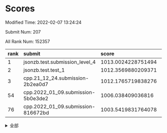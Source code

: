 # Scores

Modified Time: 2022-02-07 13:24:24

Submit Num: 207

All Rank Num: 152357

| rank |               submit               |       score        |       sigma        | pk_num |
| :--- | :--------------------------------- | :----------------- | :----------------- | :----- |
| 1    | jsonzb.test.submission_level_4     | 1013.0024228751494 | 0.8102453894268151 | 2941   |
| 2    | jsonzb.test.test_1                 | 1012.3569880209371 | 0.8107576526668892 | 2943   |
| 3    | cpp.21_12_24.submission-2b2ea0d7   | 1012.1765719838276 | 0.7901583926045022 | 2945   |
| 54   | cpp.2022_01_09.submission-5b0e3de2 | 1006.038409036816  | 0.7206216525864327 | 2943   |
| 76   | cpp.2022_01_09.submission-816672bd | 1003.5419831764078 | 0.7091295834654225 | 2948   |


<details>
<summary>全部</summary>

| rank |                 submit                 |       score        |       sigma        | pk_num |
| :--- | :------------------------------------- | :----------------- | :----------------- | :----- |
| 1    | jsonzb.test.submission_level_4         | 1013.0024228751494 | 0.8102453894268151 | 2941   |
| 2    | jsonzb.test.test_1                     | 1012.3569880209371 | 0.8107576526668892 | 2943   |
| 3    | cpp.21_12_24.submission-2b2ea0d7       | 1012.1765719838276 | 0.7901583926045022 | 2945   |
| 4    | gobigger.level_3.submission_level_3_25 | 1011.9842508463565 | 0.764641939251783  | 2941   |
| 5    | gobigger.level_3.submission_level_3_30 | 1011.9030277867842 | 0.7834207055549536 | 2945   |
| 6    | gobigger.level_3.submission_level_3_5  | 1011.4293623554449 | 0.7457716888356106 | 2940   |
| 7    | gobigger.level_3.submission_level_3_18 | 1011.3346221478417 | 0.79582657671401   | 2944   |
| 8    | gobigger.level_3.submission_level_3_33 | 1010.7322953397734 | 0.7610719397722423 | 2942   |
| 9    | gobigger.level_3.submission_level_3_32 | 1010.63081045375   | 0.7761239310695204 | 2937   |
| 10   | gobigger.level_3.submission_level_3_44 | 1010.4769725420624 | 0.7559837472310854 | 2945   |
| 11   | gobigger.level_3.submission_level_3_48 | 1010.4634673587672 | 0.7712410792251088 | 2943   |
| 12   | gobigger.level_3.submission_level_3_39 | 1010.4615593864784 | 0.7622235303716934 | 2945   |
| 13   | gobigger.level_3.submission_level_3_23 | 1010.3717519277002 | 0.767772299867237  | 2941   |
| 14   | gobigger.level_3.submission_level_3_37 | 1010.3594667472653 | 0.7656741395758697 | 2944   |
| 15   | gobigger.level_3.submission_level_3_29 | 1010.1479231025642 | 0.7556071248720747 | 2944   |
| 16   | gobigger.level_3.submission_level_3_6  | 1010.1076074200821 | 0.762951545193727  | 2948   |
| 17   | gobigger.level_3.submission_level_3_17 | 1010.0740093224575 | 0.7646468015549095 | 2939   |
| 18   | gobigger.level_3.submission_level_3_36 | 1009.9835326733122 | 0.7490732773853792 | 2942   |
| 19   | gobigger.level_3.submission_level_3_21 | 1009.9735052663286 | 0.7682980971804659 | 2947   |
| 20   | gobigger.level_3.submission_level_3_7  | 1009.920401180584  | 0.7671913855179906 | 2943   |
| 21   | gobigger.level_3.submission_level_3_43 | 1009.900586683615  | 0.7468746495391443 | 2946   |
| 22   | gobigger.level_3.submission_level_3_11 | 1009.8892860260695 | 0.7487429953252556 | 2945   |
| 23   | gobigger.level_3.submission_level_3_10 | 1009.8852874182004 | 0.7422588651157908 | 2948   |
| 24   | gobigger.level_3.submission_level_3_14 | 1009.8759454138163 | 0.7682160652608584 | 2945   |
| 25   | gobigger.level_3.submission_level_3_19 | 1009.870342169352  | 0.7677236317915611 | 2950   |
| 26   | gobigger.level_3.submission_level_3_15 | 1009.8496647532799 | 0.7637799052177447 | 2948   |
| 27   | gobigger.level_3.submission_level_3_13 | 1009.8046217438623 | 0.7355045971813133 | 2944   |
| 28   | gobigger.level_3.submission_level_3_16 | 1009.7262011332649 | 0.7496139151072716 | 2946   |
| 29   | gobigger.level_3.submission_level_3_45 | 1009.682493228308  | 0.7593822955430808 | 2938   |
| 30   | gobigger.level_3.submission_level_3_20 | 1009.6731012063681 | 0.7459864771560478 | 2940   |
| 31   | gobigger.level_3.submission_level_3_35 | 1009.5473618602451 | 0.7446926024767851 | 2944   |
| 32   | gobigger.level_3.submission_level_3_34 | 1009.5115007803538 | 0.7477914173805509 | 2946   |
| 33   | gobigger.level_3.submission_level_3_46 | 1009.5099136567343 | 0.7548947507706237 | 2945   |
| 34   | gobigger.level_3.submission_level_3_4  | 1009.5086843214343 | 0.7548047363182108 | 2946   |
| 35   | gobigger.level_3.submission_level_3_38 | 1009.4962487341893 | 0.7604164657943051 | 2944   |
| 36   | gobigger.level_3.submission_level_3_8  | 1009.4665665582647 | 0.7608700561240467 | 2945   |
| 37   | gobigger.level_3.submission_level_3_31 | 1009.4607880210918 | 0.7556849909032838 | 2943   |
| 38   | gobigger.level_3.submission_level_3_1  | 1009.4495342510486 | 0.7346652592111876 | 2940   |
| 39   | gobigger.level_3.submission_level_3_2  | 1009.4461158360975 | 0.7475142562836066 | 2944   |
| 40   | gobigger.level_3.submission_level_3_24 | 1009.4050017408923 | 0.7516564698575178 | 2941   |
| 41   | gobigger.level_3.submission_level_3_26 | 1009.3862320327374 | 0.7538535871949836 | 2947   |
| 42   | gobigger.level_3.submission_level_3_3  | 1009.3555832659589 | 0.7696074610186953 | 2943   |
| 43   | gobigger.level_3.submission_level_3_22 | 1009.2808231363819 | 0.7741745484431466 | 2948   |
| 44   | gobigger.level_3.submission_level_3_12 | 1009.2508203440703 | 0.7403866533999325 | 2946   |
| 45   | gobigger.level_3.submission_level_3_42 | 1009.1700566607634 | 0.7533496655854515 | 2940   |
| 46   | gobigger.level_3.submission_level_3_9  | 1009.0821370979482 | 0.7443751633607899 | 2944   |
| 47   | gobigger.level_3.submission_level_3_47 | 1009.0639276907275 | 0.7538086249767544 | 2944   |
| 48   | gobigger.level_3.submission_level_3_49 | 1008.9275740764083 | 0.7455043631448585 | 2948   |
| 49   | gobigger.level_3.submission_level_3_0  | 1008.853341802103  | 0.7392131128320428 | 2949   |
| 50   | gobigger.level_3.submission_level_3_40 | 1008.6073887797313 | 0.755298410696214  | 2945   |
| 51   | gobigger.level_3.submission_level_3_27 | 1008.5693559740558 | 0.7429089001789008 | 2945   |
| 52   | gobigger.level_3.submission_level_3_41 | 1008.022753158754  | 0.7574766525966319 | 2946   |
| 53   | gobigger.level_3.submission_level_3_28 | 1007.6063137458126 | 0.7540081668141376 | 2945   |
| 54   | cpp.2022_01_09.submission-5b0e3de2     | 1006.038409036816  | 0.7206216525864327 | 2943   |
| 55   | gobigger.level_1.submission_level_1_11 | 1004.9605118860002 | 0.7237513394580032 | 2946   |
| 56   | gobigger.level_1.submission_level_1_19 | 1004.854864649462  | 0.7181187976241136 | 2945   |
| 57   | gobigger.level_1.submission_level_1_14 | 1004.5925358789955 | 0.7237742246851697 | 2944   |
| 58   | gobigger.level_1.submission_level_1_38 | 1004.4509559473244 | 0.7230164851502119 | 2940   |
| 59   | gobigger.level_1.submission_level_1_47 | 1004.4282434356821 | 0.7117004698041222 | 2943   |
| 60   | gobigger.level_1.submission_level_1_48 | 1004.394239658471  | 0.7091578640400779 | 2943   |
| 61   | gobigger.level_1.submission_level_1_17 | 1004.3081639359552 | 0.7177348715027134 | 2942   |
| 62   | gobigger.level_1.submission_level_1_42 | 1004.3043104732229 | 0.7144128839794357 | 2942   |
| 63   | gobigger.level_1.submission_level_1_39 | 1004.1523746816254 | 0.7124571098715609 | 2943   |
| 64   | gobigger.level_1.submission_level_1_12 | 1004.1352579284613 | 0.7203145690185694 | 2944   |
| 65   | gobigger.level_1.submission_level_1_34 | 1004.113943368242  | 0.7172880848439355 | 2941   |
| 66   | gobigger.level_1.submission_level_1_16 | 1004.0864651134846 | 0.7250053580634994 | 2952   |
| 67   | gobigger.level_1.submission_level_1_29 | 1004.0250743550222 | 0.7198502180030434 | 2945   |
| 68   | gobigger.level_1.submission_level_1_8  | 1003.9721892529186 | 0.7082977212163029 | 2943   |
| 69   | gobigger.level_1.submission_level_1_33 | 1003.9709300767283 | 0.709253931198758  | 2948   |
| 70   | gobigger.level_1.submission_level_1_15 | 1003.9521041767697 | 0.7244894684887894 | 2943   |
| 71   | gobigger.level_1.submission_level_1_35 | 1003.8644873014003 | 0.7094759825572787 | 2944   |
| 72   | gobigger.level_1.submission_level_1_23 | 1003.635157094903  | 0.7168830026505927 | 2942   |
| 73   | gobigger.level_1.submission_level_1_20 | 1003.6337447920015 | 0.7105344518396797 | 2942   |
| 74   | gobigger.level_1.submission_level_1_2  | 1003.5931394034831 | 0.7202266238960302 | 2943   |
| 75   | gobigger.level_1.submission_level_1_21 | 1003.5907702245808 | 0.7210012505606396 | 2945   |
| 76   | cpp.2022_01_09.submission-816672bd     | 1003.5419831764078 | 0.7091295834654225 | 2948   |
| 77   | gobigger.level_1.submission_level_1_26 | 1003.5343536418682 | 0.7125889833713752 | 2943   |
| 78   | gobigger.level_1.submission_level_1_13 | 1003.4982681382292 | 0.7050861554406885 | 2946   |
| 79   | gobigger.level_1.submission_level_1_45 | 1003.434577722404  | 0.71338574104628   | 2955   |
| 80   | gobigger.level_1.submission_level_1_3  | 1003.4186863547305 | 0.7145780655841364 | 2947   |
| 81   | gobigger.level_1.submission_level_1_44 | 1003.4031341570671 | 0.7089584287456785 | 2948   |
| 82   | gobigger.level_1.submission_level_1_9  | 1003.2754593230786 | 0.729348703931814  | 2942   |
| 83   | gobigger.level_1.submission_level_1_27 | 1003.2650602819135 | 0.7076947530203088 | 2944   |
| 84   | gobigger.level_1.submission_level_1_1  | 1003.2481608534044 | 0.731975402974405  | 2945   |
| 85   | gobigger.level_1.submission_level_1_49 | 1003.2462005307622 | 0.7135002343613153 | 2939   |
| 86   | gobigger.level_1.submission_level_1_7  | 1003.2049447505076 | 0.7341735639721075 | 2946   |
| 87   | gobigger.level_1.submission_level_1_43 | 1003.1775647898033 | 0.7141414698549082 | 2946   |
| 88   | gobigger.level_1.submission_level_1_25 | 1003.0756408804568 | 0.7214150961267994 | 2940   |
| 89   | gobigger.level_1.submission_level_1_0  | 1003.0727570707211 | 0.7225702339324195 | 2950   |
| 90   | gobigger.level_1.submission_level_1_41 | 1003.070826982908  | 0.710549666967947  | 2942   |
| 91   | gobigger.level_1.submission_level_1_30 | 1003.0631708613728 | 0.7243985256602844 | 2947   |
| 92   | gobigger.level_1.submission_level_1_36 | 1002.986171276515  | 0.7131514347944111 | 2940   |
| 93   | gobigger.level_1.submission_level_1_10 | 1002.945069187564  | 0.7232717140482419 | 2942   |
| 94   | gobigger.level_1.submission_level_1_18 | 1002.8751540225112 | 0.7072848369219588 | 2944   |
| 95   | gobigger.level_1.submission_level_1_37 | 1002.7714623271166 | 0.7227146095545786 | 2947   |
| 96   | gobigger.level_1.submission_level_1_31 | 1002.7682319558508 | 0.7195530764228641 | 2942   |
| 97   | gobigger.level_1.submission_level_1_6  | 1002.7615866038711 | 0.7159134865721356 | 2947   |
| 98   | gobigger.level_1.submission_level_1_28 | 1002.6952483988783 | 0.7105239475237072 | 2943   |
| 99   | gobigger.level_1.submission_level_1_24 | 1002.6637667162449 | 0.7209391755501441 | 2943   |
| 100  | gobigger.level_1.submission_level_1_22 | 1002.5338155016182 | 0.7211324137838202 | 2941   |
| 101  | gobigger.level_1.submission_level_1_32 | 1002.4588441931317 | 0.7114910805814878 | 2940   |
| 102  | gobigger.level_1.submission_level_1_46 | 1002.4092598362164 | 0.7182260808794372 | 2945   |
| 103  | gobigger.level_1.submission_level_1_40 | 1002.3868989467858 | 0.7082731814035513 | 2944   |
| 104  | gobigger.level_1.submission_level_1_4  | 1002.0655657817939 | 0.7094089246351493 | 2948   |
| 105  | gobigger.level_1.submission_level_1_5  | 1001.8912779374637 | 0.7138684299234799 | 2938   |
| 106  | gobigger.random.submission_random_8    | 997.5064853244461  | 0.7034990262452271 | 2943   |
| 107  | gobigger.random.submission_random_49   | 997.3047424066378  | 0.7117526649794034 | 2944   |
| 108  | gobigger.random.submission_random_42   | 997.039271108562   | 0.7130694349242894 | 2941   |
| 109  | gobigger.random.submission_random_28   | 996.9877692380926  | 0.7043483499706559 | 2945   |
| 110  | gobigger.random.submission_random_41   | 996.9643267143689  | 0.7203216164655183 | 2943   |
| 111  | gobigger.random.submission_random_24   | 996.852757209789   | 0.7167680003843783 | 2942   |
| 112  | gobigger.random.submission_random_32   | 996.8230660502828  | 0.7065146113457529 | 2947   |
| 113  | gobigger.random.submission_random_36   | 996.7109516748203  | 0.7239547214176829 | 2948   |
| 114  | gobigger.random.submission_random_38   | 996.5391334175524  | 0.7165879770265194 | 2947   |
| 115  | gobigger.random.submission_random_25   | 996.5135909356003  | 0.7025309203733581 | 2942   |
| 116  | gobigger.random.submission_random_40   | 996.4409613525338  | 0.7271897861383408 | 2945   |
| 117  | gobigger.random.submission_random_46   | 996.4173288265164  | 0.7077508418803159 | 2948   |
| 118  | gobigger.random.submission_random_26   | 996.1863000079734  | 0.7067146207133214 | 2944   |
| 119  | gobigger.random.submission_random_44   | 996.1268184911572  | 0.7085795342052954 | 2940   |
| 120  | gobigger.random.submission_random_37   | 996.1107351713983  | 0.7001609574567459 | 2941   |
| 121  | gobigger.random.submission_random_7    | 996.107982206709   | 0.7094744188530088 | 2944   |
| 122  | gobigger.random.submission_random_0    | 996.0859829808488  | 0.7128135194297487 | 2947   |
| 123  | gobigger.random.submission_random_9    | 996.085381745      | 0.7041839596090834 | 2944   |
| 124  | gobigger.random.submission_random_48   | 996.0745575483108  | 0.7093392105647837 | 2948   |
| 125  | gobigger.random.submission_random_29   | 996.073113979082   | 0.712651894015931  | 2946   |
| 126  | gobigger.random.submission_random_31   | 996.0645615673129  | 0.6944419088167056 | 2944   |
| 127  | gobigger.random.submission_random_34   | 996.064307397458   | 0.7100826235127442 | 2948   |
| 128  | gobigger.random.submission_random_47   | 996.054346738762   | 0.7069963160484735 | 2941   |
| 129  | gobigger.random.submission_random_39   | 996.012839187286   | 0.7096951477851738 | 2945   |
| 130  | gobigger.random.submission_random_45   | 996.0036694753655  | 0.7104629756680587 | 2941   |
| 131  | gobigger.random.submission_random_20   | 995.9539036167615  | 0.7073052522198402 | 2946   |
| 132  | gobigger.random.submission_random_27   | 995.9514132779309  | 0.714824428966742  | 2949   |
| 133  | gobigger.random.submission_random_13   | 995.8631487562794  | 0.7009326287013733 | 2944   |
| 134  | gobigger.random.submission_random_21   | 995.8444798292729  | 0.7086865583941487 | 2945   |
| 135  | gobigger.random.submission_random_30   | 995.8401495198227  | 0.7107997324546187 | 2945   |
| 136  | gobigger.random.submission_random_23   | 995.8108306056897  | 0.6977745352852548 | 2942   |
| 137  | gobigger.random.submission_random_6    | 995.7673384542079  | 0.7053316006178759 | 2949   |
| 138  | gobigger.random.submission_random_22   | 995.7268757791328  | 0.7109767373321941 | 2943   |
| 139  | gobigger.random.submission_random_1    | 995.7268164278397  | 0.722672967229812  | 2941   |
| 140  | gobigger.random.submission_random_14   | 995.6381146348907  | 0.7082165692734835 | 2947   |
| 141  | gobigger.random.submission_random_15   | 995.6032116476193  | 0.6983081616286894 | 2945   |
| 142  | gobigger.random.submission_random_18   | 995.4747996583958  | 0.7206142724064568 | 2943   |
| 143  | gobigger.random.submission_random_5    | 995.4743158848869  | 0.7129633981852179 | 2946   |
| 144  | gobigger.random.submission_random_4    | 995.452937000421   | 0.7247445412371274 | 2942   |
| 145  | gobigger.random.submission_random_43   | 995.4416621847533  | 0.7168889195268855 | 2948   |
| 146  | gobigger.random.submission_random_35   | 995.3860702398053  | 0.7119072614491543 | 2940   |
| 147  | gobigger.random.submission_random_11   | 995.3652445584154  | 0.7258492558759275 | 2944   |
| 148  | gobigger.random.submission_random_17   | 995.3379998506817  | 0.7128890770932643 | 2946   |
| 149  | gobigger.random.submission_random_16   | 995.3334270445346  | 0.7126231401231147 | 2944   |
| 150  | gobigger.random.submission_random_33   | 995.3330658897828  | 0.7067698693559513 | 2940   |
| 151  | gobigger.random.submission_random_19   | 995.2272952304523  | 0.7102638275871601 | 2942   |
| 152  | gobigger.random.submission_random_2    | 995.2014870232764  | 0.7074344064921095 | 2938   |
| 153  | gobigger.random.submission_random_12   | 995.1851355212807  | 0.7204535033948003 | 2948   |
| 154  | gobigger.random.submission_random_3    | 995.1783926127607  | 0.7288782354025438 | 2945   |
| 155  | gobigger.random.submission_random_10   | 994.9469887946027  | 0.7178862736510615 | 2944   |
| 156  | gobigger.level_2.submission_level_2_1  | 994.208488464868   | 0.7256933367078325 | 2939   |
| 157  | gobigger.level_2.submission_level_2_11 | 993.512211048773   | 0.738831154162077  | 2940   |
| 158  | gobigger.level_2.submission_level_2_49 | 993.3372505185994  | 0.7389608319861514 | 2947   |
| 159  | gobigger.level_2.submission_level_2_21 | 993.3198616401097  | 0.7390448619462967 | 2941   |
| 160  | gobigger.level_2.submission_level_2_41 | 993.0936456117471  | 0.7389335873049223 | 2937   |
| 161  | gobigger.level_2.submission_level_2_16 | 993.08961517741    | 0.7372343122816061 | 2940   |
| 162  | gobigger.level_2.submission_level_2_17 | 992.7701379471933  | 0.7456978811425069 | 2944   |
| 163  | gobigger.level_2.submission_level_2_25 | 992.704673513444   | 0.7362738451309271 | 2942   |
| 164  | gobigger.level_2.submission_level_2_44 | 992.6836144889074  | 0.7533645790851289 | 2948   |
| 165  | gobigger.level_2.submission_level_2_24 | 992.6789227448844  | 0.7482902701227447 | 2945   |
| 166  | gobigger.level_2.submission_level_2_36 | 992.6478009012975  | 0.7432333189971417 | 2946   |
| 167  | gobigger.level_2.submission_level_2_23 | 992.5987278297163  | 0.7209862565979378 | 2945   |
| 168  | gobigger.level_2.submission_level_2_18 | 992.5260185506434  | 0.7506531665370202 | 2939   |
| 169  | gobigger.level_2.submission_level_2_0  | 992.4948609903036  | 0.738988838120057  | 2950   |
| 170  | gobigger.level_2.submission_level_2_15 | 992.4719909237042  | 0.7365500584430913 | 2945   |
| 171  | gobigger.level_2.submission_level_2_46 | 992.3038921253523  | 0.7343651590837047 | 2945   |
| 172  | gobigger.level_2.submission_level_2_45 | 992.3022211202485  | 0.7425605391461982 | 2938   |
| 173  | gobigger.level_2.submission_level_2_42 | 992.264616440966   | 0.7516488757829466 | 2944   |
| 174  | gobigger.level_2.submission_level_2_37 | 992.2559203311095  | 0.7463156427666745 | 2948   |
| 175  | gobigger.level_2.submission_level_2_14 | 992.1745585679623  | 0.7422852153205503 | 2943   |
| 176  | gobigger.level_2.submission_level_2_40 | 992.1259692981891  | 0.7573141159633264 | 2945   |
| 177  | gobigger.level_2.submission_level_2_10 | 992.1237879503016  | 0.750893712232601  | 2949   |
| 178  | gobigger.level_2.submission_level_2_5  | 992.1174932276119  | 0.7555987632558031 | 2939   |
| 179  | gobigger.level_2.submission_level_2_19 | 992.0554130832645  | 0.7480939980996305 | 2949   |
| 180  | gobigger.level_2.submission_level_2_4  | 992.0350903822556  | 0.7375331176892016 | 2948   |
| 181  | gobigger.level_2.submission_level_2_39 | 992.0309594397067  | 0.7481813040478033 | 2942   |
| 182  | gobigger.level_2.submission_level_2_33 | 991.9922841857166  | 0.753234165761682  | 2946   |
| 183  | gobigger.level_2.submission_level_2_38 | 991.9755799945291  | 0.7440001187786601 | 2944   |
| 184  | gobigger.level_2.submission_level_2_28 | 991.9503917930246  | 0.7421034880309998 | 2945   |
| 185  | gobigger.level_2.submission_level_2_48 | 991.9284832763908  | 0.7474028427337552 | 2942   |
| 186  | gobigger.level_2.submission_level_2_2  | 991.9101536319465  | 0.7644614031769574 | 2951   |
| 187  | gobigger.level_2.submission_level_2_3  | 991.8633755038794  | 0.7540670847736127 | 2947   |
| 188  | gobigger.level_2.submission_level_2_6  | 991.8603053329438  | 0.742749573456578  | 2943   |
| 189  | gobigger.level_2.submission_level_2_31 | 991.7743253820695  | 0.733554788583365  | 2943   |
| 190  | gobigger.level_2.submission_level_2_47 | 991.557839012021   | 0.7574619699479946 | 2942   |
| 191  | gobigger.level_2.submission_level_2_43 | 991.3631071074514  | 0.7555098007043729 | 2940   |
| 192  | gobigger.level_2.submission_level_2_29 | 991.3265437039386  | 0.7473669944484442 | 2937   |
| 193  | gobigger.level_2.submission_level_2_8  | 991.3108110402484  | 0.7632410727541474 | 2941   |
| 194  | gobigger.level_2.submission_level_2_30 | 991.2954304903114  | 0.7623628916549835 | 2939   |
| 195  | gobigger.level_2.submission_level_2_34 | 991.2180617159856  | 0.7602335097459472 | 2947   |
| 196  | gobigger.level_2.submission_level_2_27 | 991.211958121542   | 0.7484363613031982 | 2947   |
| 197  | gobigger.level_2.submission_level_2_26 | 991.1853244184905  | 0.7551758948811359 | 2937   |
| 198  | gobigger.level_2.submission_level_2_32 | 991.1065539152131  | 0.7606902195946531 | 2943   |
| 199  | gobigger.level_2.submission_level_2_7  | 991.0983492982525  | 0.7734898542704455 | 2946   |
| 200  | gobigger.level_2.submission_level_2_35 | 990.8904494483941  | 0.7541142181426363 | 2943   |
| 201  | gobigger.level_2.submission_level_2_13 | 990.8221338441458  | 0.7757177835310715 | 2942   |
| 202  | gobigger.level_2.submission_level_2_9  | 990.4958394848617  | 0.7406764525716071 | 2946   |
| 203  | gobigger.level_2.submission_level_2_22 | 990.2605352593946  | 0.7682265125089683 | 2945   |
| 204  | gobigger.level_2.submission_level_2_12 | 990.1911072023615  | 0.7592422018339682 | 2949   |
| 205  | gobigger.level_2.submission_level_2_20 | 989.4688726629211  | 0.7730394809776642 | 2949   |
| 206  | gobigger.none.submission_none_0        | 976.7555248959418  | 1.4205891776428532 | 2946   |
| 207  | gobigger.none.submission_none_1        | 974.030615332414   | 1.7726064223352067 | 2947   |

</details>